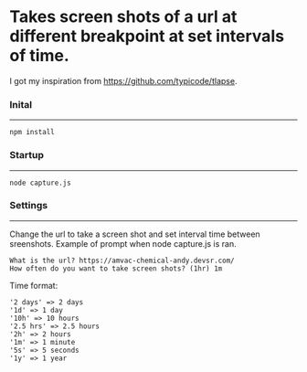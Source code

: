 # Takes screen shots of a url at different breakpoint at set intervals of time.
I got my inspiration from https://github.com/typicode/tlapse.
### Inital
---
```
npm install
```

### Startup
---
```
node capture.js
```
 
### Settings
---
Change the url to take a screen shot and set interval time between sreenshots.
Example of prompt when node capture.js is ran.
```
What is the url? https://amvac-chemical-andy.devsr.com/
How often do you want to take screen shots? (1hr) 1m
```
Time format:
```
'2 days' => 2 days
'1d' => 1 day
'10h' => 10 hours
'2.5 hrs' => 2.5 hours
'2h' => 2 hours
'1m' => 1 minute
'5s' => 5 seconds
'1y' => 1 year
```
